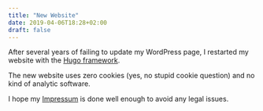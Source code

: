 ```yaml
---
title: "New Website"
date: 2019-04-06T18:28+02:00
draft: false
---
```


After several years of failing to update my WordPress page, I restarted my website with the [Hugo framework](https://gohugo.io/).

The new website uses zero cookies (yes, no stupid cookie question) and no kind of analytic software.

I hope my [Impressum](/impressum/) is done well enough to avoid any legal issues.
